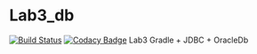# Lab3_db
[![Build Status](https://travis-ci.org/StudentLgotnik/Lab3_db.svg?branch=master)](https://travis-ci.org/StudentLgotnik/Lab3_db)
[![Codacy Badge](https://api.codacy.com/project/badge/Grade/e54f0830b06d4608acaefb4e5170afb7)](https://www.codacy.com/app/StudentLgotnik/Lab3_db?utm_source=github.com&amp;utm_medium=referral&amp;utm_content=StudentLgotnik/Lab3_db&amp;utm_campaign=Badge_Grade)
Lab3 Gradle + JDBC + OracleDb
